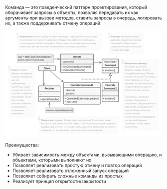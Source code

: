 Команда — это поведенческий паттерн проектирования, который оборачивает запросы в объекты, позволяя передавать их как аргументы при вызове методов,
ставить запросы в очередь, логировать их, а также поддерживать отмену операций.

![img.png](img.png)

Преимущества:

- Убирает зависимость между объектами, вызывающими операцию, и объектами, которыми выполняют их
- Позволяет реализовать простую отмену и повтор операций
- Позволяет реализовать отложенный запуск операций
- Позволяет собирать сложные команды из простых
- Реализует принцип открытости/закрытости

